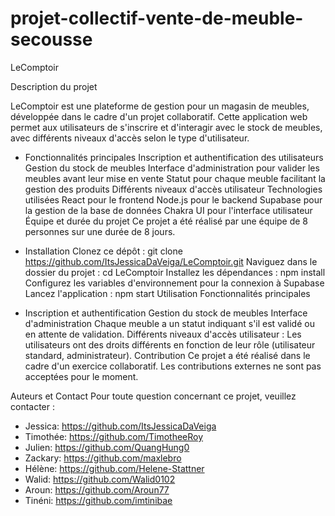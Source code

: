 # projet-collectif-vente-de-meuble-secousse
LeComptoir

Description du projet

LeComptoir est une plateforme de gestion pour un magasin de meubles, développée dans le cadre d'un projet collaboratif. Cette application web permet aux utilisateurs de s'inscrire et d'interagir avec le stock de meubles, avec différents niveaux d'accès selon le type d'utilisateur.

- Fonctionnalités principales
Inscription et authentification des utilisateurs
Gestion du stock de meubles
Interface d'administration pour valider les meubles avant leur mise en vente
Statut pour chaque meuble facilitant la gestion des produits
Différents niveaux d'accès utilisateur
Technologies utilisées
React pour le frontend
Node.js pour le backend
Supabase pour la gestion de la base de données
Chakra UI pour l'interface utilisateur
Équipe et durée du projet
Ce projet a été réalisé par une équipe de 8 personnes sur une durée de 8 jours.

- Installation
Clonez ce dépôt : git clone https://github.com/ItsJessicaDaVeiga/LeComptoir.git
Naviguez dans le dossier du projet : cd LeComptoir
Installez les dépendances : npm install
Configurez les variables d'environnement pour la connexion à Supabase
Lancez l'application : npm start
Utilisation
Fonctionnalités principales

- Inscription et authentification
Gestion du stock de meubles
Interface d'administration
Chaque meuble a un statut indiquant s'il est validé ou en attente de validation.
Différents niveaux d'accès utilisateur : Les utilisateurs ont des droits différents en fonction de leur rôle (utilisateur standard, administrateur).
Contribution
Ce projet a été réalisé dans le cadre d'un exercice collaboratif. Les contributions externes ne sont pas acceptées pour le moment.

Auteurs et Contact
Pour toute question concernant ce projet, veuillez contacter :

- Jessica: https://github.com/ItsJessicaDaVeiga
- Timothée: https://github.com/TimotheeRoy
- Julien: https://github.com/QuangHung0
- Zackary: https://github.com/maxlebro
- Hélène: https://github.com/Helene-Stattner
- Walid: https://github.com/Walid0102
- Aroun: https://github.com/Aroun77
- Tinéni: https://github.com/imtinibae
